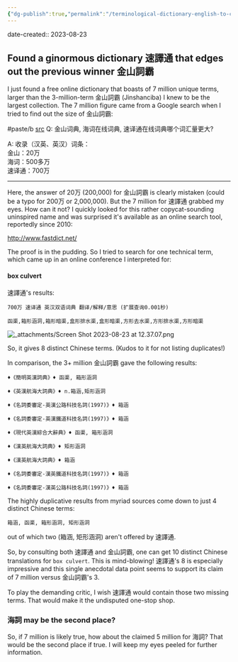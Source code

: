 ```yaml
---
{"dg-publish":true,"permalink":"/terminological-dictionary-english-to-chinese-largest-yet/","noteIcon":"2","created":"","updated":""}
---
```


date-created:: 2023-08-23
## Found a ginormous dictionary 速譯通 that edges out the previous winner 金山詞霸

I just found a free online dictionary that boasts of 7 million unique terms, larger than the 3-million-term 金山詞霸 (Jinshanciba) I knew to be the largest collection. The 7 million figure came from a Google search when I tried to find out the size of 金山詞霸:

#paste/b
[src](https://zhidao.baidu.com/question/165490286)
Q: 金山词典, 海词在线词典, 速译通在线词典哪个词汇量更大?

A: 收录（汉英、英汉）词条：  
金山：20万    
海词：500多万    
速译通：700万

---

Here, the answer of 20万 (200,000) for 金山詞霸 is clearly mistaken (could be a typo for 200万 or 2,000,000). But the 7 million for 速譯通 grabbed my eyes. How can it not? I quickly looked for this rather copycat-sounding uninspired name and was surprised it's available as an online search tool, reportedly since 2010:

http://www.fastdict.net/

The proof is in the pudding. So I tried to search for one technical term, which came up in an online conference I interpreted for:
#### box culvert

速譯通's results:
```
700万 速译通 英汉双语词典 翻译/解释/意思 (扩展查询0.001秒)  
  
函渠,箱形涵洞,箱形暗渠,盒形排水渠,盒形暗渠,方形去水渠,方形排水渠,方形暗渠
```
![_attachments/Screen Shot 2023-08-23 at 12.37.07.png](/img/user/_attachments/Screen%20Shot%202023-08-23%20at%2012.37.07.png)

So, it gives 8 distinct Chinese terms. (Kudos to it for not listing duplicates!)

In comparison, the 3+ million 金山詞霸 gave the following results:
```
♦《簡明英漢詞典》♦ 函渠, 箱形涵洞  
  
♦《英漢航海大詞典》♦ n.箱涵,矩形涵洞  
  
♦《名詞委審定-英漢公路科技名詞(1997)》♦ 箱涵  
  
♦《名詞委審定-英漢鐵道科技名詞(1997)》♦ 箱涵

♦《現代英漢綜合大辭典》♦ 函渠, 箱形涵洞

♦《漢英航海大詞典》♦ 矩形涵洞

♦《漢英航海大詞典》♦ 箱涵    
 
♦《名詞委審定-漢英鐵道科技名詞(1997)》♦ 箱涵 
  
♦《名詞委審定-漢英公路科技名詞(1997)》♦ 箱涵
```
The highly duplicative results from myriad sources come down to just 4 distinct Chinese terms:
```
箱涵, 函渠, 箱形涵洞, 矩形涵洞
```
out of which two (箱涵, 矩形涵洞) aren't offered by 速譯通. 

So, by consulting both 速譯通 and 金山詞霸, one can get 10 distinct Chinese translations for `box culvert`. This is mind-blowing! 速譯通's 8 is especially impressive and this single anecdotal data point seems to support its claim of 7 million versus 金山詞霸's 3.

To play the demanding critic, I wish 速譯通 would contain those two missing terms. That would make it the undisputed one-stop shop.
### 海詞 may be the second place?

So, if 7 million is likely true, how about the claimed 5 million for 海詞? That would be the second place if true. I will keep my eyes peeled for further information.